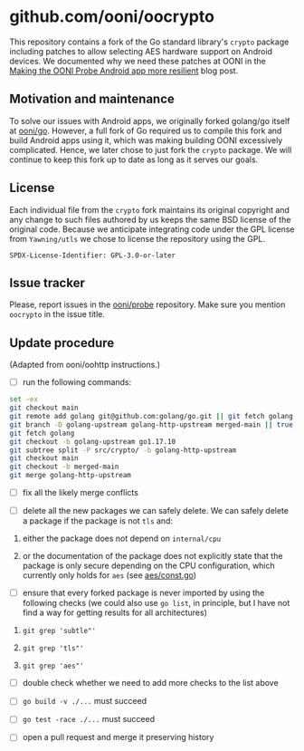 # github.com/ooni/oocrypto

This repository contains a fork of the Go standard library's `crypto`
package including patches to allow selecting AES hardware support
on Android devices. We documented why we need these patches at OONI in
the [Making the OONI Probe Android app more resilient](
https://ooni.org/post/making-ooni-probe-android-more-resilient/) blog post.

## Motivation and maintenance

To solve our issues with Android apps, we originally forked golang/go
itself at [ooni/go](https://github.com/ooni/go). However, a full fork of
Go required us to compile this fork and build Android apps using it,
which was making building OONI excessively complicated. Hence, we later
chose to just fork the `crypto` package. We will continue to keep this
fork up to date as long as it serves our goals.

## License

Each individual file from the `crypto` fork maintains its original
copyright and any change to such files authored by us keeps the same
BSD license of the original code. Because we anticipate integrating
code under the GPL license from `Yawning/utls` we chose to license the
repository using the GPL.

```
SPDX-License-Identifier: GPL-3.0-or-later
```

## Issue tracker

Please, report issues in the [ooni/probe](https://github.com/ooni/probe)
repository. Make sure you mention `oocrypto` in the issue title.

## Update procedure

(Adapted from ooni/oohttp instructions.)

- [ ] run the following commands:

```bash
set -ex
git checkout main
git remote add golang git@github.com:golang/go.git || git fetch golang
git branch -D golang-upstream golang-http-upstream merged-main || true
git fetch golang
git checkout -b golang-upstream go1.17.10
git subtree split -P src/crypto/ -b golang-http-upstream
git checkout main
git checkout -b merged-main
git merge golang-http-upstream
```

- [ ] fix all the likely merge conflicts

- [ ] delete all the new packages we can safely delete. We can safely
delete a package if the package is not `tls` and:

1. either the package does not depend on `internal/cpu`

2. or the documentation of the package does not explicitly state that
the package is only secure depending on the CPU configuration, which
currently only holds for `aes` (see [aes/const.go](aes/const.go))

- [ ] ensure that every forked package is never imported by using
the following checks (we could also use `go list`, in principle, but
I have not find a way for getting results for all architectures)

1. `git grep 'subtle"'`

2. `git grep 'tls"'`

3. `git grep 'aes"'`

- [ ] double check whether we need to add more checks to the list above

- [ ] `go build -v ./...` must succeed

- [ ] `go test -race ./...` must succeed

- [ ] open a pull request and merge it preserving history
